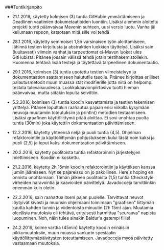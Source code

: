 ###Tuntikirjanpito

- 21.1.2016, käytetty kolmisen (3) tuntia GitHubin ymmärtämiseen ja Deadlinen vaatimien dokumetaatioiden luontiin. Lisäksi aiemmin aloiteltu projekti tuotti päänvaivaa Mavenin suhteen, uusi versio luotu. Vanha jäi kellumaan repoon, katsotaan mitä sille voi tehdä.

- 28.1.2016, käytetty semmoiset 1,5h varsinaisen työn aloittamiseen, lähinnä testien kirjoitusta ja abstraktien luokkien täyttelyä. Lisäksi sain (luultavasti) viimein vanhat ja tarpeettomat ei-Maven luokat ulos GitHubista. Pitänee jossain välissä tehdä jotain testihakemistollekin. Huomenna tehtävä lisää testejä ja täytettävä tarpeellinen dokumentaatio.

- 29.1.2016, kolmisen (3) tuntia upotettu testien viimeistelyyn ja dokumentaation saattamiseen halututlle tasolle. Pitänee kirjoittaa erilliset palautusmetodit muun muassa stat modifierille jotta niitä on helpompi testata tulevaisuudessa. Luokkakaavionpiirtosivu tuotti hieman päänvaivaa, mutta siitäkin lopulta selvittiin.

- 5.2.2016, kolmisen (3) tuntia koodin kasvattamista ja testien tekemisen yrittelyä. Pitänee lopultakin raahautua pajaan ensi viikolla kysymään neuvoja muutamiin toteutuksiin ja println() metodien testaamiseen. Lisäksi graafinen käyttöliittymä pitää aloittaa. Ei sovi unohtaa puolta tuntia (30min) joka käytettiin dokumentaation päivittämiseen.

- 12.2.2016, käytetty yhteensä neljä ja puoli tuntia (4,5). Ohjelman refaktorointiin ja käyttöliittymän pohjustukseen kului tästä noin kaksi ja puoli (2,5) ja loput kaksi dokumentaation päivittämiseen.

- 20.2.2016, käytetty puolitoista tuntia refaktoroinnin järjestelyjen miettimiseen. Koodiin ei koskettu.

- 21.2.2016, käytetty 2h 15min koodin refaktorointiin ja käyttiksen kanssa jumiin jäämiseen. Nyt se pajareissu on jo pakollinen. Here's hoping en onnistu unohtamaan. Tämän jälkeen puolitoista (1,5) tuntia Checkstyle virheiden haravointia ja kaavioiden päivittelyä. Javadocceja tarvittiinkin enemmän kuin oletin.

- 22.2.2016, sain raahattua itseni pajan puolelle. Tarvittavat neuvot löytyivät kivasti ja muunsin ohjelmaani toimimaan "graafisen" liittymän kautta kahden tunnin ja viidentoista minuutin (2h 15m) ajan. Muutamia oleellisia muutoksia oli tehtävä, erityisesti harmittaa "seuraava" napista luopuminen. Noh, näin tulee ainakin Baldur's gatempi fiilis!

- 24.2.2016, kolme varttia (45min) käytetty koodin erinäisiin pikkumuutoksiin, muun muassa sankarin spesiaalin käyttöliittymäpäivitysten toteuttamiseen. Javadocceja myös päivitetty vastaamaan muutoksia.
